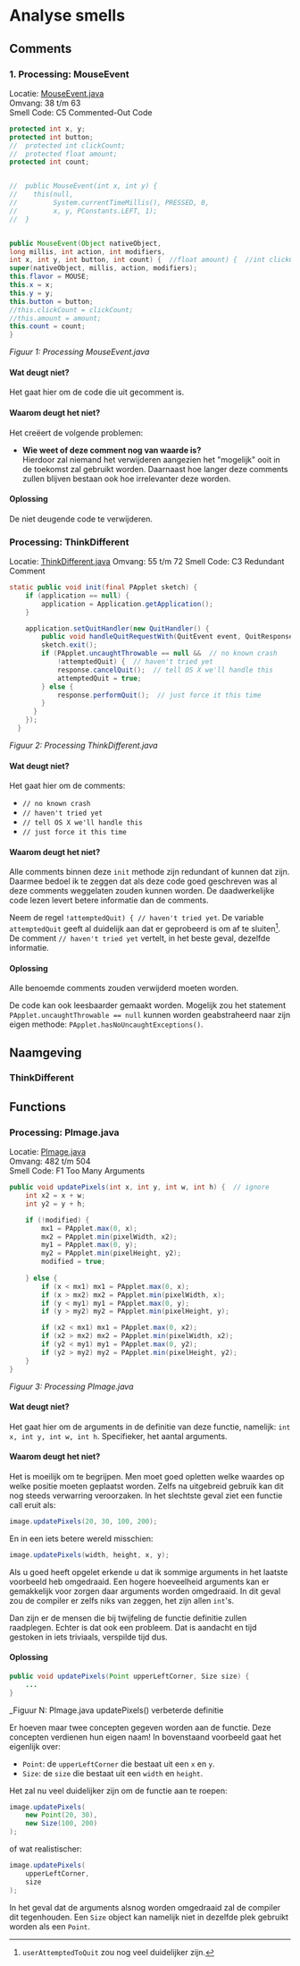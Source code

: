 # Analyse smells

## Comments

### 1. Processing: MouseEvent
Locatie: [MouseEvent.java](https://github.com/processing/processing/blob/master/core/src/processing/event/MouseEvent.java)  
Omvang: 38 t/m 63  
Smell Code: C5 Commented-Out Code

```java
protected int x, y;
protected int button;
//  protected int clickCount;
//  protected float amount;
protected int count;


//  public MouseEvent(int x, int y) {
//    this(null,
//         System.currentTimeMillis(), PRESSED, 0,
//         x, y, PConstants.LEFT, 1);
//  }


public MouseEvent(Object nativeObject,
long millis, int action, int modifiers,
int x, int y, int button, int count) {  //float amount) {  //int clickCount) {
super(nativeObject, millis, action, modifiers);
this.flavor = MOUSE;
this.x = x;
this.y = y;
this.button = button;
//this.clickCount = clickCount;
//this.amount = amount;
this.count = count;
}
```

<div id="figuur-1"></div>

_Figuur 1: Processing MouseEvent.java_ 

#### Wat deugt niet?

Het gaat hier om de code die uit gecomment is.

#### Waarom deugt het niet?

Het creëert de volgende problemen:

- **Wie weet of deze comment nog van waarde is?**  
  Hierdoor zal niemand het verwijderen aangezien het "mogelijk" ooit in
  de toekomst zal gebruikt worden. Daarnaast hoe langer deze comments zullen 
  blijven bestaan ook hoe irrelevanter deze worden.

#### Oplossing

De niet deugende code te verwijderen.



### Processing: ThinkDifferent
Locatie: [ThinkDifferent.java](https://github.com/processing/processing/blob/master/core/src/processing/core/ThinkDifferent.java)
Omvang: 55 t/m 72
Smell Code: C3 Redundant Comment

```java
static public void init(final PApplet sketch) {
    if (application == null) {
        application = Application.getApplication();
    }

    application.setQuitHandler(new QuitHandler() {
        public void handleQuitRequestWith(QuitEvent event, QuitResponse response) {
        sketch.exit();
        if (PApplet.uncaughtThrowable == null &&  // no known crash
            !attemptedQuit) {  // haven't tried yet
            response.cancelQuit();  // tell OS X we'll handle this
            attemptedQuit = true;
        } else {
            response.performQuit();  // just force it this time
        }
      }
    });
  }
```

_Figuur 2: Processing ThinkDifferent.java_

#### Wat deugt niet?
Het gaat hier om de comments:
- `// no known crash`
- `// haven't tried yet`
- `// tell OS X we'll handle this`
- `// just force it this time`

#### Waarom deugt het niet?
Alle comments binnen deze `init` methode zijn redundant of kunnen dat zijn. Daarmee bedoel ik te zeggen dat als deze 
code goed geschreven was al deze comments weggelaten zouden kunnen worden. De daadwerkelijke code lezen levert betere 
informatie dan de comments. 

Neem de regel `!attemptedQuit) { // haven't tried yet`. De variable `attemptedQuit` geeft al duidelijk aan dat er 
geprobeerd is om af te sluiten[^1]. De comment `// haven't tried yet` vertelt, in het beste geval, dezelfde 
informatie. 

[^1]: `userAttemptedToQuit` zou nog veel duidelijker zijn.

#### Oplossing
Alle benoemde comments zouden verwijderd moeten worden. 

De code kan ook leesbaarder gemaakt worden.
Mogelijk zou het statement `PApplet.uncaughtThrowable == null` 
kunnen worden geabstraheerd naar zijn eigen methode: 
`PApplet.hasNoUncaughtExceptions()`.



## Naamgeving

### ThinkDifferent

## Functions

### Processing: PImage.java
Locatie: [PImage.java]()  
Omvang: 482 t/m 504  
Smell Code: F1 Too Many Arguments  

```java
public void updatePixels(int x, int y, int w, int h) {  // ignore
    int x2 = x + w;
    int y2 = y + h;

    if (!modified) {
        mx1 = PApplet.max(0, x);
        mx2 = PApplet.min(pixelWidth, x2);
        my1 = PApplet.max(0, y);
        my2 = PApplet.min(pixelHeight, y2);
        modified = true;
      
    } else {
        if (x < mx1) mx1 = PApplet.max(0, x);
        if (x > mx2) mx2 = PApplet.min(pixelWidth, x);
        if (y < my1) my1 = PApplet.max(0, y);
        if (y > my2) my2 = PApplet.min(pixelHeight, y);

        if (x2 < mx1) mx1 = PApplet.max(0, x2);
        if (x2 > mx2) mx2 = PApplet.min(pixelWidth, x2);
        if (y2 < my1) my1 = PApplet.max(0, y2);
        if (y2 > my2) my2 = PApplet.min(pixelHeight, y2);
    }
}
```

_Figuur 3: Processing PImage.java_

#### Wat deugt niet?
Het gaat hier om de arguments in de definitie van deze functie, namelijk: `int x, int y, int w, int h`. Specifieker, 
het aantal arguments.

#### Waarom deugt het niet?
Het is moeilijk om te begrijpen. Men moet goed opletten welke waardes op welke positie moeten geplaatst worden. Zelfs na
uitgebreid gebruik kan dit nog steeds verwarring veroorzaken. In het slechtste geval ziet een functie call eruit als:
```java
image.updatePixels(20, 30, 100, 200);
```

En in een iets betere wereld misschien:

```java
image.updatePixels(width, height, x, y);
```

Als u goed heeft opgelet erkende u dat ik sommige arguments in het laatste voorbeeld heb omgedraaid. Een hogere 
hoeveelheid arguments kan er gemakkelijk voor zorgen daar arguments worden omgedraaid. In dit geval zou de compiler
er zelfs niks van zeggen, het zijn allen `int`'s.

Dan zijn er de mensen die bij twijfeling de functie definitie zullen raadplegen. Echter is dat ook een probleem.
Dat is aandacht en tijd gestoken in iets triviaals, verspilde tijd dus.

#### Oplossing
```java
public void updatePixels(Point upperLeftCorner, Size size) {
    ...
}
```

_Figuur N: PImage.java updatePixels() verbeterde definitie

Er hoeven maar twee concepten gegeven worden aan de functie. Deze concepten verdienen hun eigen naam! In bovenstaand
voorbeeld gaat het eigenlijk over:
- `Point`: de `upperLeftCorner` die bestaat uit een `x` en `y`.
- `Size`: de `size` die bestaat uit een `width` en `height`.

Het zal nu veel duidelijker zijn om de functie aan te roepen:
```java
image.updatePixels(
    new Point(20, 30),
    new Size(100, 200)
);
```

of wat realistischer:

```java
image.updatePixels(
    upperLeftCorner,
    size
);
```

In het geval dat de arguments alsnog worden omgedraaid zal de compiler dit tegenhouden. Een `Size` object kan namelijk
niet in dezelfde plek gebruikt worden als een `Point`.